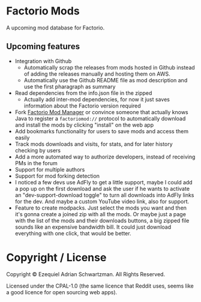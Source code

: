 # Factorio Mods
A upcoming mod database for Factorio.

## Upcoming features

- Integration with Github
  - Automatically scrap the releases from mods hosted in Github instead
    of adding the releases manually and hosting them on AWS.
  - Automatically use the Github README file as mod description and
    use the first pharagraph as summary
- Read dependencies from the info.json file in the zipped
  - Actually add inter-mod dependencies, for now it just saves information about the Factorio version required
- Fork [Factorio Mod Manager](https://github.com/narrowtux/FactorioModManager/) or convince someone
  that actually knows Java to register a `factoriomod://` protocol to automatically download and
  install the mods by clicking "install" on the web app
- Add bookmarks functionality for users to save mods and access them easily
- Track mods downloads and visits, for stats, and for later history checking by users
- Add a more automated way to authorize developers, instead of receiving PMs in the forum
- Support for multiple authors
- Support for mod forking detection
- I noticed a few devs use AdFly to get a little support,
  maybe I could add a pop up on the first download and ask the user if he wants
  to activate an "dev-support-download toggle" to turn all downloads into AdFly links
  for the dev. And maybe a custom YouTube video link, also for support.
- Feature to create modpacks. Just select the mods you want and then it's
  gonna create a joined zip with all the mods. Or maybe just a page with the list of the mods
  and their downloads buttons, a big zipped file sounds like an expensive bandwidth bill. It could just
  download everything with one click, that would be better.

# Copyright / License

Copyright © Ezequiel Adrian Schwartzman. All Rights Reserved.

Licensed under the CPAL-1.0 (the same licence that Reddit uses, seems like a good licence for open sourcing web apps).